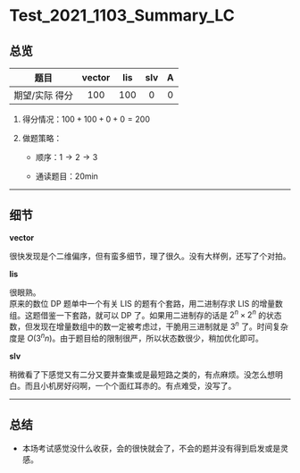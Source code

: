 # Test_2021_1103_Summary_LC

## 总览

|   题目  |  vector  |  lis  |   slv  | A |
| :------------: | :---------------------------: | :----------------------------: | :---------------: | :-:|
| 期望/实际 得分 |              $100$               |              $100$              |       $0$        | $0$ |

1. 得分情况：$100 + 100 + 0 + 0 = 200$

2. 做题策略：

	* 顺序：$1 \to 2 \to 3$

	* 通读题目：$20\mathrm{min}$

---

## 细节

**vector**

很快发现是个二维偏序，但有蛮多细节，理了很久。没有大样例，还写了个对拍。

**lis**

很眼熟。  
原来的数位 DP 题单中一个有关 LIS 的题有个套路，用二进制存求 LIS 的增量数组。这题借鉴一下套路，就可以 DP 了。如果用二进制存的话是 $2^n \times 2^n$ 的状态数，但发现在增量数组中的数一定被考虑过，干脆用三进制就是 $3^n$ 了。时间复杂度是 $O(3^nn)$。由于题目给的限制很严，所以状态数很少，稍加优化即可。

**slv**

稍微看了下感觉又有二分又要并查集或是最短路之类的，有点麻烦。没怎么想明白。而且小机房好闷啊，一个个面红耳赤的。有点难受，没写了。

---

## 总结

* 本场考试感觉没什么收获，会的很快就会了，不会的题并没有得到启发或是灵感。